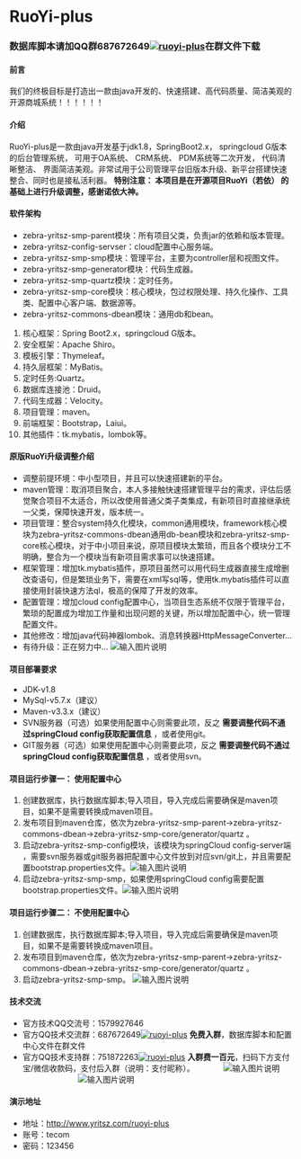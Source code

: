 # RuoYi-plus
### 数据库脚本请加QQ群687672649<a target="_blank" href="https://jq.qq.com/?_wv=1027&k=5eBNzMW"><img border="0" src="//pub.idqqimg.com/wpa/images/group.png" alt="ruoyi-plus" title="ruoyi-plus"></a>在群文件下载

#### 前言
我们的终极目标是打造出一款由java开发的、快速搭建、高代码质量、简洁美观的开源商城系统！！！！！！

#### 介绍
RuoYi-plus是一款由java开发基于jdk1.8，SpringBoot2.x， springcloud G版本的后台管理系统， 可用于OA系统、 CRM系统、 PDM系统等二次开发， 代码清晰整洁、 界面简洁美观。非常试用于公司管理平台旧版本升级、新平台搭建快速整合、同时也是接私活利器。
**特别注意： 本项目是在开源项目RuoYi（若依） 的基础上进行升级调整，感谢诺依大神。** 

#### 软件架构
- zebra-yritsz-smp-parent模块：所有项目父类，负责jar的依赖和版本管理。
- zebra-yritsz-config-servser：cloud配置中心服务端。
- zebra-yritsz-smp-smp模块：管理平台，主要为controller层和视图文件。
- zebra-yritsz-smp-generator模块：代码生成器。
- zebra-yritsz-smp-quartz模块：定时任务。
- zebra-yritsz-smp-core模块：核心模块，包过权限处理、持久化操作、工具类、配置中心客户端、数据源等。
- zebra-yritsz-commons-dbean模块：通用db和bean。

1. 核心框架：Spring Boot2.x，springcloud G版本。
2. 安全框架：Apache Shiro。
3. 模板引擎：Thymeleaf。
4. 持久层框架：MyBatis。
5. 定时任务:Quartz。
6. 数据库连接池：Druid。
7. 代码生成器：Velocity。
8. 项目管理：maven。
9. 前端框架：Bootstrap，Laiui。
10. 其他插件：tk.mybatis，lombok等。

#### 原版RuoYi升级调整介绍
- 调整前提环境：中小型项目，并且可以快速搭建新的平台。
- maven管理：取消项目聚合，本人多接触快速搭建管理平台的需求，评估后感觉聚合项目不太适合，所以改使用普通父类子类集成，有新项目时直接继承统一父类，保障快速开发，版本统一。
- 项目管理：整合system持久化模块，common通用模块，framework核心模块为zebra-yritsz-commons-dbean通用db-bean模块和zebra-yritsz-smp-core核心模块，对于中小项目来说，原项目模块太繁琐，而且各个模块分工不明确，整合为一个模块当有新项目需求事可以快速搭建。
- 框架管理：增加tk.mybatis插件，原项目虽然可以用代码生成器直接生成增删改查语句，但是繁琐业务下，需要在xml写sql等，使用tk.mybatis插件可以直接使用封装快速方法ql，极高的保障了开发的效率。
- 配置管理：增加cloud config配置中心，当项目生态系统不仅限于管理平台，繁琐的配置成为增加工作量和出现问题的关键，所以增加配置中心，统一管理配置文件。
- 其他修改：增加java代码神器lombok、消息转换器HttpMessageConverter...
- 有待升级：正在努力中...
![输入图片说明](https://images.gitee.com/uploads/images/2019/0714/135757_cbf2decc_2038874.jpeg "1562921075(1).jpg")

#### 项目部署要求
- JDK-v1.8
- MySql-v5.7.x（建议）
- Maven-v3.3.x（建议）
- SVN服务器（可选）如果使用配置中心则需要此项，反之 **需要调整代码不通过springCloud config获取配置信息** ，或者使用git。
- GIT服务器（可选）如果使用配置中心则需要此项，反之 **需要调整代码不通过springCloud config获取配置信息** ，或者使用svn。

#### 项目运行步骤一： **使用配置中心** 
1. 创建数据库，执行数据库脚本;导入项目，导入完成后需要确保是maven项目，如果不是需要转换成maven项目。
2. 发布项目到maven仓库，依次为zebra-yritsz-smp-parent->zebra-yritsz-commons-dbean->zebra-yritsz-smp-core/generator/quartz 。
3. 启动zebra-yritsz-smp-config模块，该模块为springCloud config-server端 ，需要svn服务器或git服务器把配置中心文件放到对应svn/git上，并且需要配置bootstrap.properties文件。![输入图片说明](https://images.gitee.com/uploads/images/2019/0715/134215_78272869_2038874.jpeg "1563169313(1).jpg")
4. 启动zebra-yritsz-smp-smp，如果使用springCloud config需要配置bootstrap.properties文件。![输入图片说明](https://images.gitee.com/uploads/images/2019/0715/135500_380c9fc3_2038874.jpeg "1563170081(1).jpg")

#### 项目运行步骤二： **不使用配置中心** 
1. 创建数据库，执行数据库脚本;导入项目，导入完成后需要确保是maven项目，如果不是需要转换成maven项目。
2. 发布项目到maven仓库，依次为zebra-yritsz-smp-parent->zebra-yritsz-commons-dbean->zebra-yritsz-smp-core/generator/quartz 。
4. 启动zebra-yritsz-smp-smp。
![输入图片说明](https://images.gitee.com/uploads/images/2019/0716/092738_c32e9535_2038874.jpeg "1563239374(1).jpg")

#### 技术交流
- 官方技术QQ交流号：1579927646
- 官方QQ技术交流群：687672649<a target="_blank" href="https://jq.qq.com/?_wv=1027&k=5eBNzMW"><img border="0" src="//pub.idqqimg.com/wpa/images/group.png" alt="ruoyi-plus" title="ruoyi-plus"></a> **免费入群**，数据库脚本和配置中心文件在群文件 
- 官方QQ技术支持群：751872263<a target="_blank" href="https://jq.qq.com/?_wv=1027&k=5wYOaQe
"><img border="0" src="//pub.idqqimg.com/wpa/images/group.png" alt="ruoyi-plus" title="ruoyi-plus"></a> **入群费一百元**，扫码下方支付宝/微信收款码，支付后入群（说明：支付昵称）。
&nbsp;&nbsp;&nbsp;&nbsp;&nbsp;&nbsp;&nbsp;&nbsp;&nbsp;&nbsp;&nbsp;&nbsp;![输入图片说明](https://images.gitee.com/uploads/images/2019/0716/152104_06096d89_2038874.jpeg "微信图片_20190716151916.jpg")&nbsp;&nbsp;&nbsp;&nbsp;&nbsp;&nbsp;&nbsp;&nbsp;&nbsp;&nbsp;&nbsp;&nbsp;&nbsp;&nbsp;&nbsp;&nbsp;&nbsp;&nbsp;&nbsp;&nbsp;&nbsp;&nbsp;&nbsp;&nbsp;
![输入图片说明](https://images.gitee.com/uploads/images/2019/0716/152628_a5952a05_2038874.png "微信图片_20190716151912.png")

#### 演示地址
- 地址：http://www.yritsz.com/ruoyi-plus
- 账号：tecom 
- 密码：123456
